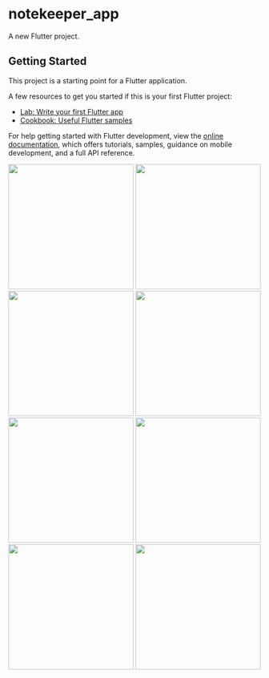 # notekeeper_app

A new Flutter project.

## Getting Started

This project is a starting point for a Flutter application.

A few resources to get you started if this is your first Flutter project:

- [Lab: Write your first Flutter app](https://docs.flutter.dev/get-started/codelab)
- [Cookbook: Useful Flutter samples](https://docs.flutter.dev/cookbook)

For help getting started with Flutter development, view the
[online documentation](https://docs.flutter.dev/), which offers tutorials,
samples, guidance on mobile development, and a full API reference.


<img src="https://user-images.githubusercontent.com/118449869/227284814-5b18b2d0-c53e-41fc-83d9-7fa2c10a1251.jpg" width="250px">

<img src="https://user-images.githubusercontent.com/118449869/227284878-64ae3e61-31ee-41a7-9bff-2a28eb118d97.jpg" width="250px">

<img src="https://user-images.githubusercontent.com/118449869/227284906-9c315693-4ec9-44d2-9db1-014e7991a50a.jpg" width="250px">

<img src="https://user-images.githubusercontent.com/118449869/227284940-5f2b7eed-4833-45a7-add4-b0d001acb4ef.jpg" width="250px">

<img src="https://user-images.githubusercontent.com/118449869/227284966-19f7dc22-72b8-4abc-a259-56af8a29ab41.jpg" width="250px">

<img src="https://user-images.githubusercontent.com/118449869/227284993-c6de3166-999b-434b-acc5-99e1f0160ae9.jpg" width="250px">

<img src="https://user-images.githubusercontent.com/118449869/227285007-b3c6198d-3a1f-4686-acfb-b91ead1e3f12.jpg" width="250px">

<img src="https://user-images.githubusercontent.com/118449869/227285019-cb53c58e-fd36-4065-a7e1-76ee641b77e6.jpg" width="250px">

